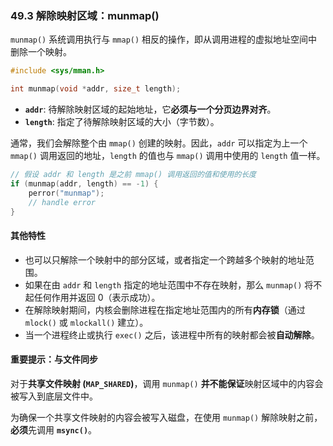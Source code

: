 ### **49.3 解除映射区域：munmap()**

`munmap()` 系统调用执行与 `mmap()` 相反的操作，即从调用进程的虚拟地址空间中删除一个映射。

```c
#include <sys/mman.h>

int munmap(void *addr, size_t length);
```

  * **`addr`**: 待解除映射区域的起始地址，它**必须与一个分页边界对齐**。
  * **`length`**: 指定了待解除映射区域的大小（字节数）。

通常，我们会解除整个由 `mmap()` 创建的映射。因此，`addr` 可以指定为上一个 `mmap()` 调用返回的地址，`length` 的值也与 `mmap()` 调用中使用的 `length` 值一样。

```c
// 假设 addr 和 length 是之前 mmap() 调用返回的值和使用的长度
if (munmap(addr, length) == -1) {
    perror("munmap");
    // handle error
}
```

#### **其他特性**

  * 也可以只解除一个映射中的部分区域，或者指定一个跨越多个映射的地址范围。
  * 如果在由 `addr` 和 `length` 指定的地址范围中不存在映射，那么 `munmap()` 将不起任何作用并返回 0（表示成功）。
  * 在解除映射期间，内核会删除进程在指定地址范围内的所有**内存锁**（通过 `mlock()` 或 `mlockall()` 建立）。
  * 当一个进程终止或执行 `exec()` 之后，该进程中所有的映射都会被**自动解除**。

#### **重要提示：与文件同步**

对于**共享文件映射 (`MAP_SHARED`)**，调用 `munmap()` **并不能保证**映射区域中的内容会被写入到底层文件中。

为确保一个共享文件映射的内容会被写入磁盘，在使用 `munmap()` 解除映射之前，**必须**先调用 **`msync()`**。